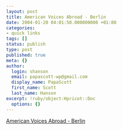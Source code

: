 ```yaml
---
layout: post
title: American Voices Abroad - Berlin
date: 2004-01-20 04:01:50.000000000 +01:00
categories:
- quick links
tags: []
status: publish
type: post
published: true
meta: {}
author:
  login: shanson
  email: papascott-wp@gmail.com
  display_name: PapaScott
  first_name: Scott
  last_name: Hanson
excerpt: !ruby/object:Hpricot::Doc
  options: {}
---
```

<p><a title="founded in February 2003 in opposition to the Iraq War" href="http://www.americanvoicesabroad.net/cgi-bin/berlin">American Voices Abroad - Berlin</a></p>
